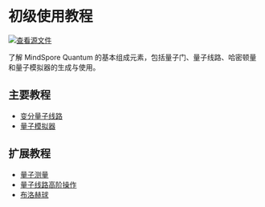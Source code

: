 # 初级使用教程

[![查看源文件](https://mindspore-website.obs.cn-north-4.myhuaweicloud.com/website-images/r2.5.0/resource/_static/logo_source.svg)](https://gitee.com/mindspore/docs/blob/r2.5.0/docs/mindquantum/docs/source_zh_cn/beginner/beginner.md)

了解 MindSpore Quantum 的基本组成元素，包括量子门、量子线路、哈密顿量和量子模拟器的生成与使用。

## 主要教程

<ul>
  <li><a href="parameterized_quantum_circuit.html">变分量子线路</a></li>
  <li><a href="quantum_simulator.html">量子模拟器</a></li>
</ul>

## 扩展教程

<ul>
  <li><a href="quantum_measurement.html">量子测量</a></li>
  <li><a href="advance_operations_of_quantum_circuit.html">量子线路高阶操作</a></li>
  <li><a href="bloch_sphere.html">布洛赫球</a></li>
</ul>
